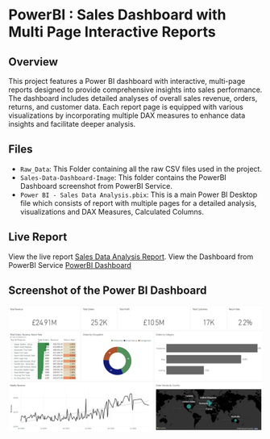# PowerBI : Sales Dashboard with Multi Page Interactive Reports

## Overview
This project features a Power BI dashboard with interactive, multi-page reports designed to provide comprehensive insights into sales performance. The dashboard includes detailed analyses of overall sales revenue, orders, returns, and customer data. Each report page is equipped with various visualizations by incorporating multiple DAX measures to enhance data insights and facilitate deeper analysis.

## Files
- `Raw_Data`: This Folder containing all the raw CSV files used in the project.
- `Sales-Data-Dashboard-Image`: This folder contains the PowerBI Dashboard screenshot from PowerBI Service.
- `Power BI - Sales Data Analysis.pbix`: This is a main Power BI Desktop file which consists of report with multiple pages for a detailed analysis, visualizations and DAX Measures, Calculated Columns.

## Live Report
View the live report [Sales Data Analysis Report](https://app.powerbi.com/view?r=eyJrIjoiZWQ0NDAzMWItY2ZmZi00NjljLTkyMTUtYzE5YTFiZTAyYjRiIiwidCI6ImQwNzJhNDVhLWZjNzQtNDBhYy05NzY2LThlM2U4Y2I1Njg0ZiJ9&pageName=cde275c4946b428d2edd).
View the Dashboard from PowerBI Service [PowerBI Dashboard](https://app.powerbi.com/groups/a64f8d93-7f81-4d5e-a4e8-82144729e3a5/dashboards/a60b62f1-eb46-4bcd-acc9-db2cbc5c5378?ctid=d072a45a-fc74-40ac-9766-8e3e8cb5684f&experience=power-bi)

## Screenshot of the Power BI Dashboard
[![Sales Analysis Dashboard](Sales-Data-Dashboard-Image/Power_BI_Dashboard.png)](Sales-Data-Dashboard-Image/Power_BI_Dashboard.png)

